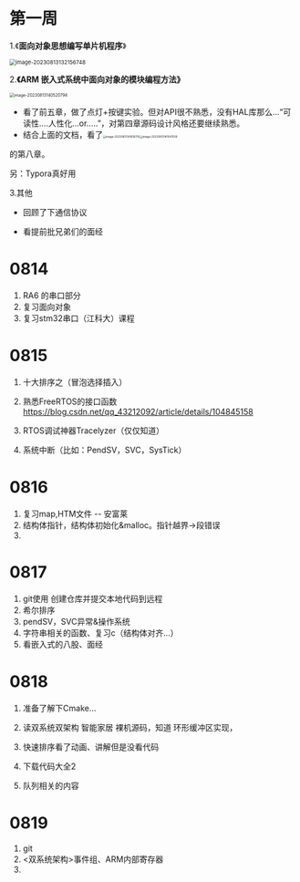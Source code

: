 # 第一周

1.《**面向对象思想编写单片机程序**》

 <img src="C:\Users\29027\AppData\Roaming\Typora\typora-user-images\image-20230813132156748.png" alt="image-20230813132156748" style="zoom: 67%;" />

2.**《ARM 嵌入式系统中面向对象的模块编程方法》**

<img src="C:\Users\29027\AppData\Roaming\Typora\typora-user-images\image-20230813140520794.png" alt="image-20230813140520794" style="zoom:50%;" />

- 看了前五章，做了点灯+按键实验。但对API很不熟悉，没有HAL库那么...“可读性....人性化...or.....”，对第四章源码设计风格还要继续熟悉。
- 结合上面的文档，看了<img src="C:\Users\29027\AppData\Roaming\Typora\typora-user-images\image-20230813141616705.png" alt="image-20230813141616705" style="zoom: 33%;" /><img src="C:\Users\29027\AppData\Roaming\Typora\typora-user-images\image-20230813141547639.png" alt="image-20230813141547639" style="zoom: 33%;" />

的第八章。

另：Typora真好用

3.其他

- 回顾了下通信协议

- 看提前批兄弟们的面经

# 0814

1.   RA6 的串口部分
2.   复习面向对象
3.   复习stm32串口（江科大）课程

# 0815

1.   十大排序之（冒泡选择插入）
2.   熟悉FreeRTOS的接口函数 https://blog.csdn.net/qq_43212092/article/details/104845158
3.    RTOS调试神器Tracelyzer（仅仅知道）

4. 系统中断（比如：PendSV，SVC，SysTick） 

# 0816

1.   复习map,HTM文件 -- 安富莱 
2.   结构体指针，结构体初始化&malloc。指针越界->段错误
3.   

# 0817

1. git使用 创建仓库并提交本地代码到远程
2. 希尔排序
3. pendSV，SVC异常&操作系统
4. 字符串相关的函数、复习c（结构体对齐...）
5. 看嵌入式的八股、面经

# 0818

1. 准备了解下Cmake...

2. 读双系统双架构 智能家居 裸机源码，知道 环形缓冲区实现，
3. 快速排序看了动画、讲解但是没看代码
4. 下载代码大全2
5. 队列相关的内容

# 0819

1. git
2. <双系统架构>事件组、ARM内部寄存器
3. 



